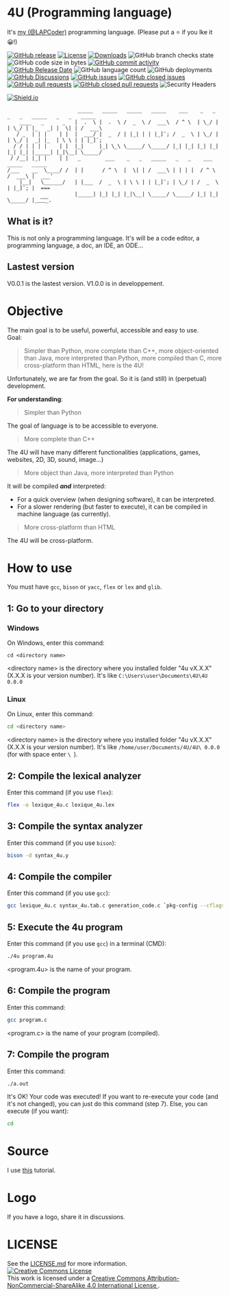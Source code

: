 # 4U (Programming language)

It's [my (@LAPCoder)](https://github.com/LAPCoder) programming language.
(Please put a ⭐ if you lke it 😀!)

[![GitHub release](https://img.shields.io/github/v/release/LAPCoder/4U-Programming-Language?include_prereleases)](https://github.com/LAPCoder/4U-Programming-language/releases)
[![License](https://img.shields.io/badge/license-CC--BY--NC--SA-green)](https://github.com/LAPCoder/4U-Programming-language/blob/main/LICENSE.md)
[![Downloads](https://img.shields.io/github/downloads/LAPCoder/4U-Programming-language/total)](https://github.com/LAPCoder/4U-Programming-language/tags)
![GitHub branch checks state](https://img.shields.io/github/checks-status/LAPCoder/4U-Programming-Language/main)
![GitHub code size in bytes](https://img.shields.io/github/languages/code-size/LAPCoder/4U-Programming-Language)
[![GitHub commit activity](https://img.shields.io/github/commit-activity/y/LAPCoder/4U-Programming-Language)](https://github.com/LAPCoder/4U-Programming-language/graphs/commit-activity)
[![GitHub Release Date](https://img.shields.io/github/release-date-pre/LAPCoder/4U-Programming-Language)](https://github.com/LAPCoder/4U-Programming-language/releases)
![GitHub language count](https://img.shields.io/github/languages/count/LAPCoder/4U-Programming-Language)
![GitHub deployments](https://img.shields.io/github/deployments/LAPCoder/4U-Programming-Language/github-pages)
[![GitHub Discussions](https://img.shields.io/github/discussions/LAPCoder/4U-Programming-Language)](https://github.com/LAPCoder/4U-Programming-language/discussions)
[![GitHub issues](https://img.shields.io/github/issues/LAPCoder/4U-Programming-Language?color=yellow)](https://github.com/LAPCoder/4U-Programming-language/issues?q=is%3Aissue+is%3Aopen)
[![GitHub closed issues](https://img.shields.io/github/issues-closed/LAPCoder/4U-Programming-Language?color=yellow)](https://github.com/LAPCoder/4U-Programming-language/issues?q=is%3Aissue+is%3Aclosed)
[![GitHub pull requests](https://img.shields.io/github/issues-pr/LAPCoder/4U-Programming-Language?color=yellow)](https://github.com/LAPCoder/4U-Programming-language/pulls?q=is%3Apr+is%3Aopen)
[![GitHub closed pull requests](https://img.shields.io/github/issues-pr-closed/LAPCoder/4U-Programming-Language?color=yellow)](https://github.com/LAPCoder/4U-Programming-language/pulls?q=is%3Apr+is%3Aclosed)
![Security Headers](https://img.shields.io/security-headers?url=https%3A%2F%2Flapcoder.github.io%2F4U-Programming-language%2F)

[![Shield.io](https://img.shields.io/badge/Make%20with-https%3A%2F%2Fshields.io%2F-informational)](https://shields.io)

```
                       _____   _____   _____   _____    ___    _   _   _   _   _____   _   _   _____ 
    ____   _      _   |  .  \ |  .  \ /  _  \ /  ___\  / ^ \  | \_/ | | \_/ | |_   _| |  \| | /  ___\
   / _  | | |    | |  |  ___/ |  _  / | |_| | | |_]¨; /  _  \ | \_/ | | \_/ |  _| |_  | \ \ | | |_]¨;
  / / | | | |    | |  |_|     |_| \_\ \_____/ \_____/ |_| |_| |_| |_| |_| |_| |_____| |_|\__| \_____/
 / /__| |_| |    | |   _        ___    _   _   _____   _   _    ___    _____   _____ 
/___    __  \____/ /  | |      / ^ \  |  \| | /  ___\ | | | |  / ^ \  /  ___\ |  ___'
    |__|   \______/   | |___  /  _  \ | \ \ | | |_]¨; | \_/ | /  _  \ | |_]¨; |  ===
                      |_____| |_| |_| |_|\__| \_____/ \_____/ |_| |_| \_____/ |__͞_͞_͞_.
```

## What is it?

This is not only a programming language. It's will be a code editor, a programming language, a doc, an IDE, an ODE...

## Lastest version

V0.0.1 is the lastest version.
V1.0.0 is in developpement.

# Objective

The main goal is to be useful, powerful, accessible and easy to use. <br />
Goal:
> Simpler than Python, more complete than C++, more object-oriented than Java, more interpreted than Python, more compiled than C, more cross-platform than HTML, here is the 4U!

Unfortunately, we are far from the goal.
So it is (and still) in (perpetual) development.

**For understanding**:

> Simpler than Python

The goal of language is to be accessible to everyone.

> More complete than C++

The 4U will have many different functionalities (applications, games, websites, 2D, 3D, sound, image...)

> More object than Java, more interpreted than Python

It will be compiled ***and*** interpreted:
- For a quick overview (when designing software), it can be interpreted.
- For a slower rendering (but faster to execute), it can be compiled in machine language (as currently).

> More cross-platform than HTML

The 4U will be cross-platform.

<!-- TODO : Mettre # Keywords -->

<!-- 
# How to install
Met le ici
-->
# How to use

You must have `gcc`, `bison` or `yacc`, `flex` or `lex` and `glib`.
<!-- If you want not modify, you must have `gcc`, and go to step 1, 5, 6 and 7.
If you want execute example-program, just go to step 1 and 7. -->

## 1: Go to your directory

### Windows

On Windows, enter this command:
```batch
cd <directory name>
```
\<directory name\> is the directory where you installed folder "4u vX.X.X" (X.X.X is your version number).
It's like `C:\Users\user\Documents\4U\4U 0.0.0`

### Linux

On Linux, enter this command:
```bash
cd <directory name>
```
\<directory name\> is the directory where you installed folder "4u vX.X.X" (X.X.X is your version number).
It's like `/home/user/Documents/4U/4U\ 0.0.0` (for with space enter `\ `).

## 2: Compile the lexical analyzer
  
Enter this command (if you use `flex`):
```bash
flex -o lexique_4u.c lexique_4u.lex
```
## 3: Compile the syntax analyzer
  
Enter this command (if you use `bison`):
```bash
bison -d syntax_4u.y
```

## 4: Compile the compiler
  
Enter this command (if you use `gcc`):
```bash
gcc lexique_4u.c syntax_4u.tab.c generation_code.c `pkg-config --cflags --libs glib-2.0` -o 4u
```

## 5: Execute the 4u program

Enter this command (if you use `gcc`) in a terminal (CMD):
```bash
./4u program.4u
```
\<program.4u\> is the name of your program.

## 6: Compile the program

Enter this command:
```bash
gcc program.c
```
\<program.c\> is the name of your program (compiled).

## 7: Compile the program

Enter this command:
```bash
./a.out
```
It's OK! Your code was executed! If you want to re-execute your code (and it's not changed), you can just do this command (step 7).
Else, you can execute (if you want):
```bash
cd
```

# Source

I use [this](https://totodu.net/Compilation/Compilation) tutorial.

# Logo

If you have a logo, share it in discussions.

# LICENSE

See the [LICENSE.md](https://github.com/LAPCoder/4U-Programming-language/blob/main/LICENSE.md) for more information.<br />
<a rel="license" href="http://creativecommons.org/licenses/by-nc-sa/4.0/">
	<img alt="Creative Commons License" style="border-width:0" src="https://i.creativecommons.org/l/by-nc-sa/4.0/88x31.png" />
</a><br />
This work is licensed under a 
<a rel="license" href="http://creativecommons.org/licenses/by-nc-sa/4.0/">
	Creative Commons Attribution-NonCommercial-ShareAlike 4.0 International License
</a>.
